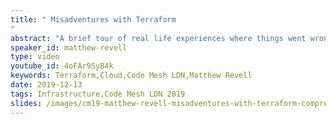 ```yaml
---
title: " Misadventures with Terraform
"
abstract: "A brief tour of real life experiences where things went wrong, but useful lessons were learned."
speaker_id: matthew-revell
type: video
youtube_id: 4oFAr9SyB4k
keywords: Terraform,Cloud,Code Mesh LDN,Matthew Revell
date: 2019-12-13
tags: Infrastructure,Code Mesh LDN 2019
slides: /images/cm19-matthew-revell-misadventures-with-terraform-compressed.pdf
---
```


